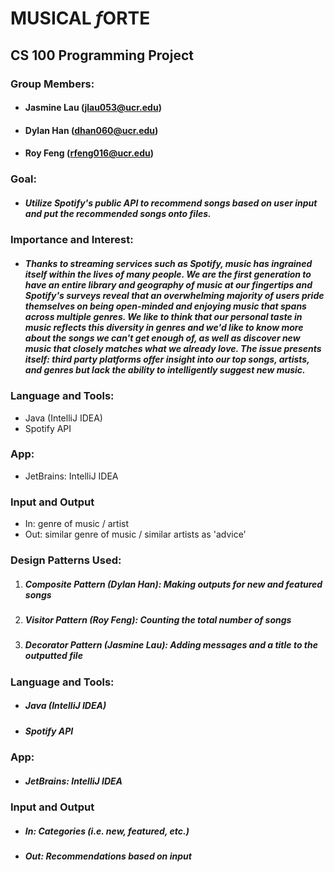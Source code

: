 # **MUSICAL *f*ORTE**

## CS 100 Programming Project

### Group Members:
  - #### Jasmine Lau (jlau053@ucr.edu)
  - #### Dylan Han (dhan060@ucr.edu)
  - #### Roy Feng (rfeng016@ucr.edu)

### Goal:
  - ##### Utilize Spotify's public API to recommend songs based on user input and put the recommended songs onto files.
  
### Importance and Interest:

- ##### Thanks to streaming services such as Spotify, music has ingrained itself within the lives of many people. We are the first generation to have an entire library and geography of music at our fingertips and Spotify's surveys reveal that an overwhelming majority of users pride themselves on being open-minded and enjoying music that spans across multiple genres. We like to think that our personal taste in music reflects this diversity in genres and we'd like to know more about the songs we can't get enough of, as well as discover new music that closely matches what we already love. The issue presents itself: third party platforms offer insight into our top songs, artists, and genres but lack the ability to intelligently suggest new music.

 ### Language and Tools:
  - Java (IntelliJ IDEA)
  - Spotify API
  
### App:
  - JetBrains: IntelliJ IDEA
  
### Input and Output
  - In: genre of music / artist
  - Out: similar genre of music / similar artists as 'advice'


### Design Patterns Used:
  1. ##### Composite Pattern (Dylan Han): Making outputs for new and featured songs
  2. ##### Visitor Pattern (Roy Feng): Counting the total number of songs
  3. ##### Decorator Pattern (Jasmine Lau): Adding messages and a title to the outputted file
  
###  Language and Tools:
  - ##### Java (IntelliJ IDEA)
  - ##### Spotify API
  
### App:
  - ##### JetBrains: IntelliJ IDEA

### Input and Output
  - ##### In: Categories (i.e. new, featured, etc.)
  - ##### Out: Recommendations based on input
  
